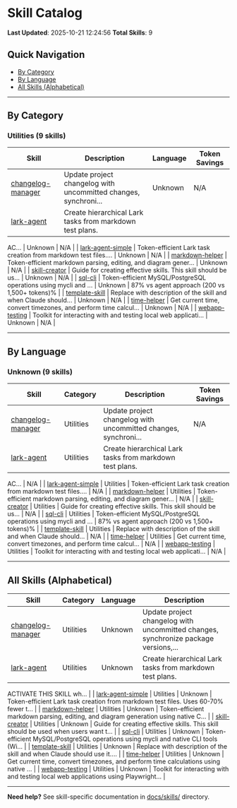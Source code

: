 # Skill Catalog

**Last Updated**: 2025-10-21 12:24:56
**Total Skills**: 9

## Quick Navigation

- [By Category](#by-category)
- [By Language](#by-language)
- [All Skills (Alphabetical)](#all-skills-alphabetical)

---

## By Category


### Utilities (9 skills)

| Skill | Description | Language | Token Savings |
|-------|-------------|----------|---------------|
| [changelog-manager](generic-claude-framework/skills/changelog-manager/README.md) | Update project changelog with uncommitted changes, synchroni... | Unknown | N/A |
| [lark-agent](generic-claude-framework/skills/lark-agent/README.md) | Create hierarchical Lark tasks from markdown test plans.

AC... | Unknown | N/A |
| [lark-agent-simple](generic-claude-framework/skills/lark-agent-simple/README.md) | Token-efficient Lark task creation from markdown test files.... | Unknown | N/A |
| [markdown-helper](generic-claude-framework/skills/markdown-helper/README.md) | Token-efficient markdown parsing, editing, and diagram gener... | Unknown | N/A |
| [skill-creator](generic-claude-framework/skills/skill-creator/README.md) | Guide for creating effective skills. This skill should be us... | Unknown | N/A |
| [sql-cli](generic-claude-framework/skills/sql-cli/README.md) | Token-efficient MySQL/PostgreSQL operations using mycli and ... | Unknown | 87% vs agent approach (200 vs 1,500+ tokens)% |
| [template-skill](generic-claude-framework/skills/template-skill/README.md) | Replace with description of the skill and when Claude should... | Unknown | N/A |
| [time-helper](generic-claude-framework/skills/time-helper/README.md) | Get current time, convert timezones, and perform time calcul... | Unknown | N/A |
| [webapp-testing](generic-claude-framework/skills/webapp-testing/README.md) | Toolkit for interacting with and testing local web applicati... | Unknown | N/A |


---

## By Language


### Unknown (9 skills)

| Skill | Category | Description | Token Savings |
|-------|----------|-------------|---------------|
| [changelog-manager](generic-claude-framework/skills/changelog-manager/README.md) | Utilities | Update project changelog with uncommitted changes, synchroni... | N/A |
| [lark-agent](generic-claude-framework/skills/lark-agent/README.md) | Utilities | Create hierarchical Lark tasks from markdown test plans.

AC... | N/A |
| [lark-agent-simple](generic-claude-framework/skills/lark-agent-simple/README.md) | Utilities | Token-efficient Lark task creation from markdown test files.... | N/A |
| [markdown-helper](generic-claude-framework/skills/markdown-helper/README.md) | Utilities | Token-efficient markdown parsing, editing, and diagram gener... | N/A |
| [skill-creator](generic-claude-framework/skills/skill-creator/README.md) | Utilities | Guide for creating effective skills. This skill should be us... | N/A |
| [sql-cli](generic-claude-framework/skills/sql-cli/README.md) | Utilities | Token-efficient MySQL/PostgreSQL operations using mycli and ... | 87% vs agent approach (200 vs 1,500+ tokens)% |
| [template-skill](generic-claude-framework/skills/template-skill/README.md) | Utilities | Replace with description of the skill and when Claude should... | N/A |
| [time-helper](generic-claude-framework/skills/time-helper/README.md) | Utilities | Get current time, convert timezones, and perform time calcul... | N/A |
| [webapp-testing](generic-claude-framework/skills/webapp-testing/README.md) | Utilities | Toolkit for interacting with and testing local web applicati... | N/A |


---

## All Skills (Alphabetical)

| Skill | Category | Language | Description |
|-------|----------|----------|-------------|
| [changelog-manager](generic-claude-framework/skills/changelog-manager/README.md) | Utilities | Unknown | Update project changelog with uncommitted changes, synchronize package versions,... |
| [lark-agent](generic-claude-framework/skills/lark-agent/README.md) | Utilities | Unknown | Create hierarchical Lark tasks from markdown test plans.

ACTIVATE THIS SKILL wh... |
| [lark-agent-simple](generic-claude-framework/skills/lark-agent-simple/README.md) | Utilities | Unknown | Token-efficient Lark task creation from markdown test files.
Uses 60-70% fewer t... |
| [markdown-helper](generic-claude-framework/skills/markdown-helper/README.md) | Utilities | Unknown | Token-efficient markdown parsing, editing, and diagram generation using native C... |
| [skill-creator](generic-claude-framework/skills/skill-creator/README.md) | Utilities | Unknown | Guide for creating effective skills. This skill should be used when users want t... |
| [sql-cli](generic-claude-framework/skills/sql-cli/README.md) | Utilities | Unknown | Token-efficient MySQL/PostgreSQL operations using mycli and native CLI tools (Wi... |
| [template-skill](generic-claude-framework/skills/template-skill/README.md) | Utilities | Unknown | Replace with description of the skill and when Claude should use it.... |
| [time-helper](generic-claude-framework/skills/time-helper/README.md) | Utilities | Unknown | Get current time, convert timezones, and perform time calculations using native ... |
| [webapp-testing](generic-claude-framework/skills/webapp-testing/README.md) | Utilities | Unknown | Toolkit for interacting with and testing local web applications using Playwright... |


---

**Need help?** See skill-specific documentation in [docs/skills/](skills/) directory.
